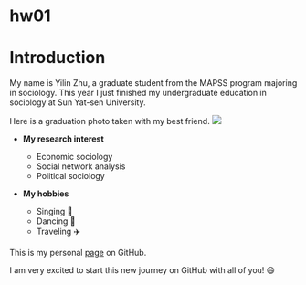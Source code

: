 # hw01
# Introduction
My name is Yilin Zhu, a graduate student from the MAPSS program majoring in sociology. This year I just finished my undergraduate education in sociology at Sun Yat-sen University.

Here is a graduation photo taken with my best friend.
<a href="https://sm.ms/image/k8R4mn1eZwzF5S7" target="_blank"><img src="https://i.loli.net/2020/10/04/k8R4mn1eZwzF5S7.jpg" ></a>

* **My research interest**
  * Economic sociology
  * Social network analysis
  * Political sociology

* **My hobbies**
  * Singing :microphone:
  * Dancing :dancer:
  * Traveling :airplane:

This is my personal [page](https://github.com/Yilin-zhu) on GitHub.

I am very excited to start this new journey on GitHub with all of you! :smile:
